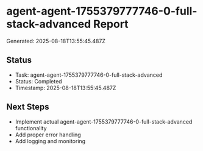 # agent-agent-1755379777746-0-full-stack-advanced Report

Generated: 2025-08-18T13:55:45.487Z

## Status
- Task: agent-agent-1755379777746-0-full-stack-advanced
- Status: Completed
- Timestamp: 2025-08-18T13:55:45.487Z

## Next Steps
- Implement actual agent-agent-1755379777746-0-full-stack-advanced functionality
- Add proper error handling
- Add logging and monitoring
